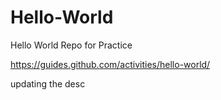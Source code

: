 # Hello-World
Hello World Repo for Practice

https://guides.github.com/activities/hello-world/

updating the desc
